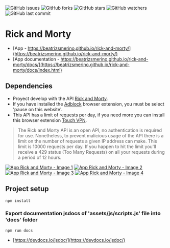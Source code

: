![GitHub issues](https://img.shields.io/github/issues/beatrizsmerino/rick-and-morty)
![GitHub forks](https://img.shields.io/github/forks/beatrizsmerino/rick-and-morty)
![GitHub stars](https://img.shields.io/github/stars/beatrizsmerino/rick-and-morty)
![GitHub watchers](https://img.shields.io/github/watchers/beatrizsmerino/rick-and-morty)
![GitHub last commit](https://img.shields.io/github/last-commit/beatrizsmerino/rick-and-morty)

# Rick and Morty

- [App - https://beatrizsmerino.github.io/rick-and-morty/](https://beatrizsmerino.github.io/rick-and-morty/)
- [App documentation - https://beatrizsmerino.github.io/rick-and-morty/docs/](https://beatrizsmerino.github.io/rick-and-morty/docs/index.html)


## Dependencies

- Proyect develop with the API [Rick and Morty](https://rickandmortyapi.com/).
- If you have installed the [Adblock](https://chrome.google.com/webstore/detail/adblock-%E2%80%94-best-ad-blocker/gighmmpiobklfepjocnamgkkbiglidom) browser extension, you must be select 'pause on this website'.
- This API has a limit of requests per day, if you need more you can install this browser extension [Touch VPN](https://chrome.google.com/webstore/detail/touch-vpn/bihmplhobchoageeokmgbdihknkjbknd?hl=es).

> The Rick and Morty API is an open API, no authentication is required for use. Nonetheless, to prevent malicious usage of the API there is a limit on the number of requests a given IP address can make. This limit is 10000 requests per day. If you happen to hit the limit you'll receive a 429 status (Too Many Requests) on all your requests during a period of 12 hours.

[![App Rick and Morty - Image 1](https://beatrizsmerino.github.io/rick-and-morty/README/images/Screenshot_1.jpg "App Rick and Morty")](https://beatrizsmerino.github.io/rick-and-morty/)
[![App Rick and Morty - Image 2](https://beatrizsmerino.github.io/rick-and-morty/README/images/Screenshot_2.jpg "App Rick and Morty")](https://beatrizsmerino.github.io/rick-and-morty/)
[![App Rick and Morty - Image 3](https://beatrizsmerino.github.io/rick-and-morty/README/images/Screenshot_3.jpg "App Rick and Morty")](https://beatrizsmerino.github.io/rick-and-morty/)
[![App Rick and Morty - Image 4](https://beatrizsmerino.github.io/rick-and-morty/README/images/Screenshot_4.jpg "App Rick and Morty")](https://beatrizsmerino.github.io/rick-and-morty/)

## Project setup

```
npm install
```

### Export documentation jsdocs of 'assets/js/scripts.js' file into 'docs' folder

```
npm run docs
```
- [https://devdocs.io/jsdoc/](https://devdocs.io/jsdoc/)